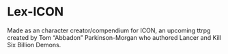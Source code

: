 # Lex-ICON
Made as an character creator/compendium for ICON, an upcoming ttrpg created by Tom “Abbadon” Parkinson-Morgan who authored Lancer and Kill Six Billion Demons.
